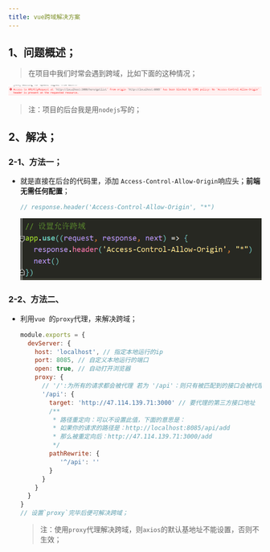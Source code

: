 ```yaml
---
title: vue跨域解决方案
---
```


## 1、问题概述；

> 在项目中我们时常会遇到跨域，比如下面的这种情况；

![1594785600774](assets/1594785600774.png)

> 注：项目的后台我是用`nodejs`写的；

## 2、解决；

### 2-1、方法一；

- 就是直接在后台的代码里，添加 `Access-Control-Allow-Origin`响应头；**前端无需任何配置**；

  ```js
  // response.header('Access-Control-Allow-Origin', "*")
  ```

  <img src="assets/1594785832204.png" alt="1594785832204" style="zoom:67%;" />

### 2-2、方法二、

- 利用`vue `的`proxy`代理，来解决跨域；

  ```js
  module.exports = {
    devServer: {
      host: 'localhost', // 指定本地运行的ip
      port: 8085, // 自定义本地运行的端口
      open: true, // 自动打开浏览器
      proxy: {
        // '/':为所有的请求都会被代理 若为 '/api'：则只有被匹配到的接口会被代理；
        '/api': {
          target: 'http://47.114.139.71:3000' // 要代理的第三方接口地址
          /**
           * 路径重定向：可以不设置此值，下面的意思是：
           * 如果你的请求的路径是：http://localhost:8085/api/add
           * 那么被重定向后：http://47.114.139.71:3000/add
           */
          pathRewrite: {
             '^/api': ''
          }
        }
      }
    }
  }
  // 设置`proxy`完毕后便可解决跨域；
  ```

  > 注：使用`proxy`代理解决跨域，则`axios`的默认基地址不能设置，否则不生效；